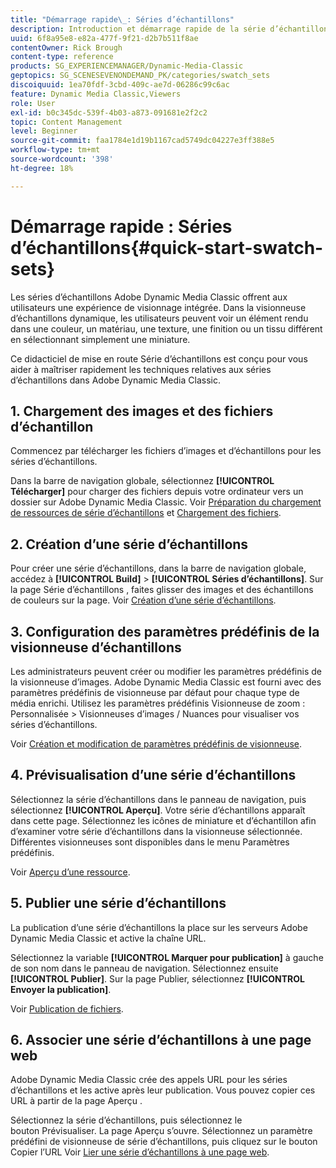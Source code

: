 ```yaml
---
title: "Démarrage rapide\_: Séries d’échantillons"
description: Introduction et démarrage rapide de la série d’échantillons pour vous aider à démarrer rapidement dans Adobe Dynamic Media Classic.
uuid: 6f8a95e8-e82a-477f-9f21-d2b7b511f8ae
contentOwner: Rick Brough
content-type: reference
products: SG_EXPERIENCEMANAGER/Dynamic-Media-Classic
geptopics: SG_SCENESEVENONDEMAND_PK/categories/swatch_sets
discoiquuid: 1ea70fdf-3cbd-409c-ae7d-06286c99c6ac
feature: Dynamic Media Classic,Viewers
role: User
exl-id: b0c345dc-539f-4b03-a873-091681e2f2c2
topic: Content Management
level: Beginner
source-git-commit: faa1784e1d19b1167cad5749dc04227e3ff388e5
workflow-type: tm+mt
source-wordcount: '398'
ht-degree: 18%

---
```


# Démarrage rapide : Séries d’échantillons{#quick-start-swatch-sets}

Les séries d’échantillons Adobe Dynamic Media Classic offrent aux utilisateurs une expérience de visionnage intégrée. Dans la visionneuse d’échantillons dynamique, les utilisateurs peuvent voir un élément rendu dans une couleur, un matériau, une texture, une finition ou un tissu différent en sélectionnant simplement une miniature.

Ce didacticiel de mise en route Série d’échantillons est conçu pour vous aider à maîtriser rapidement les techniques relatives aux séries d’échantillons dans Adobe Dynamic Media Classic.

## 1. Chargement des images et des fichiers d’échantillon

Commencez par télécharger les fichiers d’images et d’échantillons pour les séries d’échantillons.

Dans la barre de navigation globale, sélectionnez **[!UICONTROL Télécharger]** pour charger des fichiers depuis votre ordinateur vers un dossier sur Adobe Dynamic Media Classic. Voir [Préparation du chargement de ressources de série d’échantillons](preparing-swatch-set-assets-upload.md#preparing-swatch-set-assets-for-upload) et [Chargement des fichiers](uploading-files.md#uploading-your-files).

## 2. Création d’une série d’échantillons

Pour créer une série d’échantillons, dans la barre de navigation globale, accédez à **[!UICONTROL Build]** > **[!UICONTROL Séries d’échantillons]**. Sur la page Série d’échantillons , faites glisser des images et des échantillons de couleurs sur la page. Voir [Création d’une série d’échantillons](creating-swatch-set.md#creating-a-swatch-set).

## 3. Configuration des paramètres prédéfinis de la visionneuse d’échantillons

Les administrateurs peuvent créer ou modifier les paramètres prédéfinis de la visionneuse d’images. Adobe Dynamic Media Classic est fourni avec des paramètres prédéfinis de visionneuse par défaut pour chaque type de média enrichi. Utilisez les paramètres prédéfinis Visionneuse de zoom : Personnalisée > Visionneuses d’images / Nuances pour visualiser vos séries d’échantillons.

Voir [Création et modification de paramètres prédéfinis de visionneuse](application-setup.md#adding-and-editing-viewer-presets).

## 4. Prévisualisation d’une série d’échantillons

Sélectionnez la série d’échantillons dans le panneau de navigation, puis sélectionnez **[!UICONTROL Aperçu]**. Votre série d’échantillons apparaît dans cette page. Sélectionnez les icônes de miniature et d’échantillon afin d’examiner votre série d’échantillons dans la visionneuse sélectionnée. Différentes visionneuses sont disponibles dans le menu Paramètres prédéfinis.

Voir [Aperçu d’une ressource](previewing-asset.md#previewing-an-asset).

## 5. Publier une série d’échantillons

La publication d’une série d’échantillons la place sur les serveurs Adobe Dynamic Media Classic et active la chaîne URL.

Sélectionnez la variable **[!UICONTROL Marquer pour publication]** à gauche de son nom dans le panneau de navigation. Sélectionnez ensuite **[!UICONTROL Publier]**. Sur la page Publier, sélectionnez **[!UICONTROL Envoyer la publication]**.

Voir [Publication de fichiers](publishing-files.md#publishing-files).

## 6. Associer une série d’échantillons à une page web

Adobe Dynamic Media Classic crée des appels URL pour les séries d’échantillons et les active après leur publication. Vous pouvez copier ces URL à partir de la page Aperçu .

Sélectionnez la série d’échantillons, puis sélectionnez le bouton Prévisualiser. La page Aperçu s’ouvre. Sélectionnez un paramètre prédéfini de visionneuse de série d’échantillons, puis cliquez sur le bouton Copier l’URL Voir [Lier une série d’échantillons à une page web](linking-swatch-set-web-page.md#linking-a-swatch-set-to-a-web-page).
